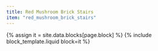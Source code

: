 ```yaml
---
title: Red Mushroom Brick Stairs
item: "red_mushroom_brick_stairs"
---
```


{% assign it = site.data.blocks[page.block] %}
{% include block_template.liquid block=it %}

